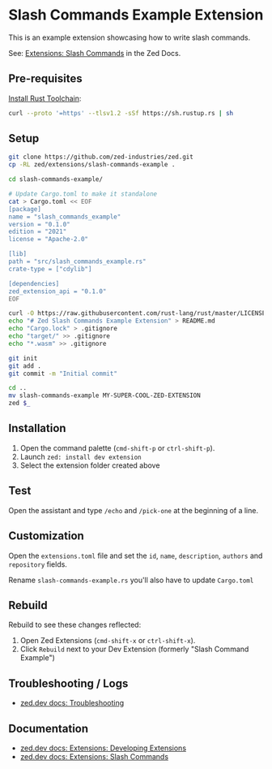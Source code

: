 # Slash Commands Example Extension

This is an example extension showcasing how to write slash commands.

See: [Extensions: Slash Commands](https://zed.dev/docs/extensions/slash-commands) in the Zed Docs.

## Pre-requisites

[Install Rust Toolchain](https://www.rust-lang.org/tools/install):

```sh
curl --proto '=https' --tlsv1.2 -sSf https://sh.rustup.rs | sh
```

## Setup

```sh
git clone https://github.com/zed-industries/zed.git
cp -RL zed/extensions/slash-commands-example .

cd slash-commands-example/

# Update Cargo.toml to make it standalone
cat > Cargo.toml << EOF
[package]
name = "slash_commands_example"
version = "0.1.0"
edition = "2021"
license = "Apache-2.0"

[lib]
path = "src/slash_commands_example.rs"
crate-type = ["cdylib"]

[dependencies]
zed_extension_api = "0.1.0"
EOF

curl -O https://raw.githubusercontent.com/rust-lang/rust/master/LICENSE-APACHE
echo "# Zed Slash Commands Example Extension" > README.md
echo "Cargo.lock" > .gitignore
echo "target/" >> .gitignore
echo "*.wasm" >> .gitignore

git init
git add .
git commit -m "Initial commit"

cd ..
mv slash-commands-example MY-SUPER-COOL-ZED-EXTENSION
zed $_
```

## Installation

1. Open the command palette (`cmd-shift-p` or `ctrl-shift-p`).
2. Launch `zed: install dev extension`
3. Select the extension folder created above

## Test

Open the assistant and type `/echo` and `/pick-one` at the beginning of a line.

## Customization

Open the `extensions.toml` file and set the `id`, `name`, `description`, `authors` and `repository` fields.

Rename `slash-commands-example.rs` you'll also have to update `Cargo.toml`

## Rebuild

Rebuild to see these changes reflected:

1. Open Zed Extensions (`cmd-shift-x` or `ctrl-shift-x`).
2. Click `Rebuild` next to your Dev Extension (formerly "Slash Command Example")

## Troubleshooting / Logs

- [zed.dev docs: Troubleshooting](https://zed.dev/docs/troubleshooting)

## Documentation

- [zed.dev docs: Extensions: Developing Extensions](https://zed.dev/docs/extensions/developing-extensions)
- [zed.dev docs: Extensions: Slash Commands](https://zed.dev/docs/extensions/slash-commands)
